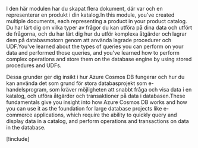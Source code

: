 <span data-ttu-id="1a086-101">I den här modulen har du skapat flera dokument, där var och en representerar en produkt i din katalog.</span><span class="sxs-lookup"><span data-stu-id="1a086-101">In this module, you've created multiple documents, each representing a product in your product catalog.</span></span> <span data-ttu-id="1a086-102">Du har lärt dig om vilka typer av frågor du kan utföra på dina data och utfört de frågorna, och du har lärt dig hur du utför komplexa åtgärder och lagrar dem på databasmotorn genom att använda lagrade procedurer och UDF.</span><span class="sxs-lookup"><span data-stu-id="1a086-102">You've learned about the types of queries you can perform on your data and performed those queries, and you've learned how to perform complex operations and store them on the database engine by using stored procedures and UDFs.</span></span> 

<span data-ttu-id="1a086-103">Dessa grunder ger dig insikt i hur Azure Cosmos DB fungerar och hur du kan använda det som grund för stora databasprojekt som e-handelsprogram, som kräver möjligheten att snabbt fråga och visa data i en katalog, och utföra åtgärder och transaktioner på data i databasen.</span><span class="sxs-lookup"><span data-stu-id="1a086-103">These fundamentals give you insight into how Azure Cosmos DB works and how you can use it as the foundation for large database projects like e-commerce applications, which require the ability to quickly query and display data in a catalog, and perform operations and transactions on data in the database.</span></span>

[!include[](../../../includes/azure-sandbox-cleanup.md)]